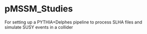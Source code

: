 # pMSSM_Studies
For setting up a PYTHIA+Delphes pipeline to process SLHA files and simulate SUSY events in a collider
